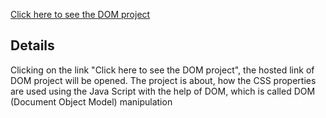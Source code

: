 <a href="https://akhil-06.github.io/sticky_notes/dom.html">Click here to see the DOM project</a>
<h2>Details</h2>
<p> Clicking on the link "Click here to see the DOM project", the hosted link of DOM project will be opened.
The project is about, how the CSS properties are used using the Java Script with the help of DOM, which is called DOM (Document Object Model) manipulation</p>
